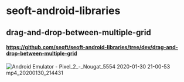 # seoft-android-libraries

## drag-and-drop-between-multiple-grid
#### https://github.com/seoft/seoft-android-libraries/tree/dev/drag-and-drop-between-multiple-grid
![Android Emulator - Pixel_2_-_Nougat_5554 2020-01-30 21-00-53 mp4_20200130_214431](https://user-images.githubusercontent.com/55025826/73450960-d2007200-43a9-11ea-8fbd-a59d5519ca29.gif)


